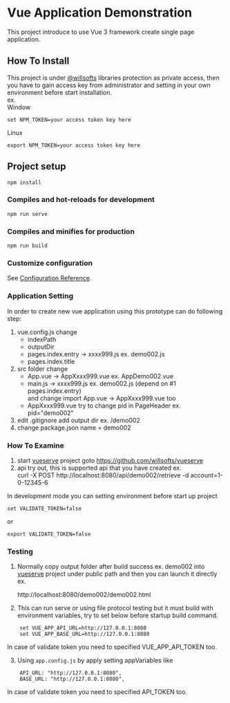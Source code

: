# Vue Application Demonstration

This project introduce to use Vue 3 framework create single page application.

## How To Install

This project is under [@willsofts](https://github.com/willsofts) libraries protection as private access, then you have to gain access key from administrator and setting in your own environment before start installation. \
ex. \
Window

    set NPM_TOKEN=your access token key here

Linux

    export NPM_TOKEN=your access token key here

## Project setup
```
npm install
```

### Compiles and hot-reloads for development
```
npm run serve
```

### Compiles and minifies for production
```
npm run build
```

### Customize configuration
See [Configuration Reference](https://cli.vuejs.org/config/).

### Application Setting
In order to create new vue application using this prototype can do following step:

1. vue.config.js change 
    - indexPath 
    - outputDir
    - pages.index.entry -> xxxx999.js ex. demo002.js
    - pages.index.title
2. src folder change
    - App.vue -> AppXxxx999.vue ex. AppDemo002.vue
    - main.js -> xxxx999.js ex. demo002.js (depend on #1 pages.index.entry) \
        and change import App.vue -> AppXxxx999.vue too
    - AppXxxx999.vue try to change pid in PageHeader ex. pid="demo002"
3. edit .gitignore add output dir ex.
    /demo002
4. change package.json name = demo002


### How To Examine
1. start [vueserve](https://github.com/willsofts/vueserve) project 
    goto https://github.com/willsofts/vueserve
2. api try out, this is supported api that you have created ex. \
    curl -X POST http://localhost:8080/api/demo002/retrieve -d account=1-0-12345-6

In development mode you can setting environment before start up project

    set VALIDATE_TOKEN=false

or

    export VALIDATE_TOKEN=false

### Testing
1. Normally copy output folder after build success ex. demo002 into [vueserve](https://github.com/willsofts/vueserve) project under public path and then you can launch it directly ex. 

    http://localhost:8080/demo002/demo002.html

2. This can run serve or using file protocol testing but it must build with environment variables,
try to set below before startup build command.

```
    set VUE_APP_API_URL=http://127.0.0.1:8080
    set VUE_APP_BASE_URL=http://127.0.0.1:8080
```

In case of validate token you need to specified VUE_APP_API_TOKEN too.

3. Using `app.config.js` by apply setting appVariables like
```
    API_URL: "http://127.0.0.1:8080",
    BASE_URL: "http://127.0.0.1:8080",
```
    
In case of validate token you need to specified API_TOKEN too.
